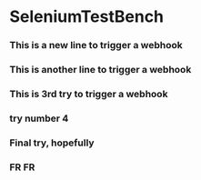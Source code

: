 # SeleniumTestBench

### This is a new line to trigger a webhook

### This is another line to trigger a webhook

### This is 3rd try to trigger a webhook

### try number 4

### Final try, hopefully

### FR FR